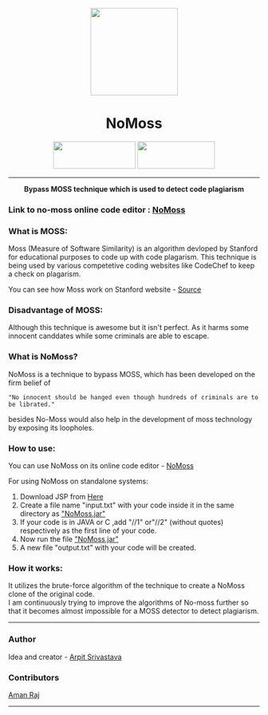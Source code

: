 <a href="https://no-moss.herokuapp.com/"><p align="center"><img src="https://image.flaticon.com/icons/svg/1487/1487356.svg" align="center" width="175"></p></a>
<h1 align="center">NoMoss</h1>

<p align="center">
  <img width="165" height="55" src="https://forthebadge.com/images/badges/made-with-java.svg">
  <img width="155" height="55" src="https://forthebadge.com/images/badges/built-with-love.svg">
</p>
<hr>
<p align="center">
  <b>Bypass MOSS technique which is used to detect code plagiarism</b>
</p>

### Link to no-moss online code editor : [NoMoss](https://no-moss.herokuapp.com/)
### What is MOSS:
Moss (Measure of Software Similarity) is an algorithm devloped by Stanford for educational purposes to code up with 
code  plagarism. This technique is being used by various competetive coding websites like CodeChef to keep a check on
plagarism.

You can see how Moss work on Stanford website - [Source](http://theory.stanford.edu/~aiken/publications/papers/sigmod03.pdf)

### Disadvantage of MOSS:
Although this technique is awesome but it isn't perfect. As it harms some innocent canddates while some criminals are able to escape.

### What is NoMoss?
NoMoss is a technique to bypass MOSS, which has been developed on the firm belief of

```
"No innocent should be hanged even though hundreds of criminals are to be librated."
```
besides No-Moss would also help in the development of moss technology by exposing its loopholes.

### How to use:

You can use NoMoss on its online code editor - [NoMoss](https://no-moss.herokuapp.com/)

For using NoMoss on standalone systems:

1) Download JSP from [Here](https://www.java.com/en/download/win10.jsp)
2) Create a file name "input.txt" with your code inside it in the same directory as ["NoMoss.jar"](https://github.com/fuzious/NoMoss/blob/master/NoMoss.jar)
3) If your code is in JAVA or C ,add "//1" or"//2" (without quotes) respectively as the first line of your code.
4) Now run the file ["NoMoss.jar"](https://github.com/fuzious/NoMoss/blob/master/NoMoss.jar)
5) A new file "output.txt" with your code will be created.

### How it works:
It utilizes the brute-force algorithm of the technique to create a NoMoss clone of the original code.
<br>I am continuously trying to improve the algorithms of No-moss further so that it becomes almost impossible for a MOSS detector to detect plagiarism.

---

### Author
Idea and creator - [Arpit Srivastava](https://github.com/fuzious)

### Contributors
[Aman Raj](https://github.com/amanraj1608)

---
